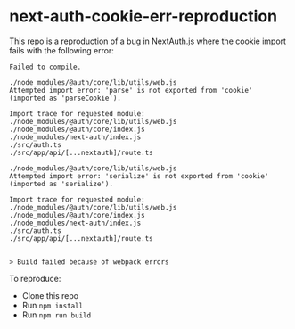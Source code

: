 # next-auth-cookie-err-reproduction

This repo is a reproduction of a bug in NextAuth.js where the cookie import fails with the following error:

```
Failed to compile.

./node_modules/@auth/core/lib/utils/web.js
Attempted import error: 'parse' is not exported from 'cookie' (imported as 'parseCookie').

Import trace for requested module:
./node_modules/@auth/core/lib/utils/web.js
./node_modules/@auth/core/index.js
./node_modules/next-auth/index.js
./src/auth.ts
./src/app/api/[...nextauth]/route.ts

./node_modules/@auth/core/lib/utils/web.js
Attempted import error: 'serialize' is not exported from 'cookie' (imported as 'serialize').

Import trace for requested module:
./node_modules/@auth/core/lib/utils/web.js
./node_modules/@auth/core/index.js
./node_modules/next-auth/index.js
./src/auth.ts
./src/app/api/[...nextauth]/route.ts


> Build failed because of webpack errors
```

To reproduce:

- Clone this repo
- Run `npm install`
- Run `npm run build`
